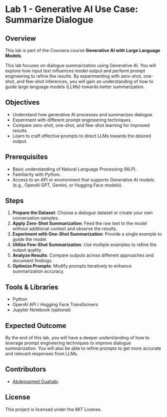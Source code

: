 # Lab 1 - Generative AI Use Case: Summarize Dialogue

## Overview

This lab is part of the Coursera course **Generative AI with Large Language Models**.

This lab focuses on dialogue summarization using Generative AI. You will explore how input text influences model output and perform prompt engineering to refine the results. By experimenting with zero-shot, one-shot, and few-shot inferences, you will gain an understanding of how to guide large language models (LLMs) towards better summarization.

## Objectives

- Understand how generative AI processes and summarizes dialogue.
- Experiment with different prompt engineering techniques.
- Compare zero-shot, one-shot, and few-shot learning for improved results.
- Learn to craft effective prompts to direct LLMs towards the desired output.

## Prerequisites

- Basic understanding of Natural Language Processing (NLP).
- Familiarity with Python.
- Access to an API or environment that supports Generative AI models (e.g., OpenAI GPT, Gemini, or Hugging Face models).

## Steps

1. **Prepare the Dataset**: Choose a dialogue dataset or create your own conversation samples.
2. **Apply Zero-Shot Summarization**: Feed the raw text to the model without additional context and observe the results.
3. **Experiment with One-Shot Summarization**: Provide a single example to guide the model.
4. **Utilize Few-Shot Summarization**: Use multiple examples to refine the output quality.
5. **Analyze Results**: Compare outputs across different approaches and document findings.
6. **Optimize Prompts**: Modify prompts iteratively to enhance summarization accuracy.

## Tools & Libraries

- Python
- OpenAI API / Hugging Face Transformers
- Jupyter Notebook (optional)

## Expected Outcome

By the end of this lab, you will have a deeper understanding of how to leverage prompt engineering techniques to improve dialogue summarization. You will also be able to refine prompts to get more accurate and relevant responses from LLMs.

## Contributors

- [Abdessamed Ouahabi](https://www.linkedin.com/in/abdessamed-ouahabi/)

## License

This project is licensed under the MIT License.

